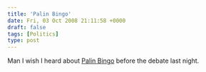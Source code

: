 ```yaml
---
title: 'Palin Bingo'
date: Fri, 03 Oct 2008 21:11:58 +0000
draft: false
tags: [Politics]
type: post
---
```


Man I wish I heard about [Palin Bingo](http://www.palinbingo.com/) before the debate last night.